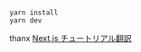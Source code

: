 ```shell

yarn install
yarn dev
```

thanx [Next.js チュートリアル翻訳](https://qiita.com/tetsutaroendo/items/31300a5e475688a2f4ec)
